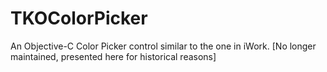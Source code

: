 # TKOColorPicker
An Objective-C Color Picker control similar to the one in iWork. [No longer maintained, presented here for historical reasons]
